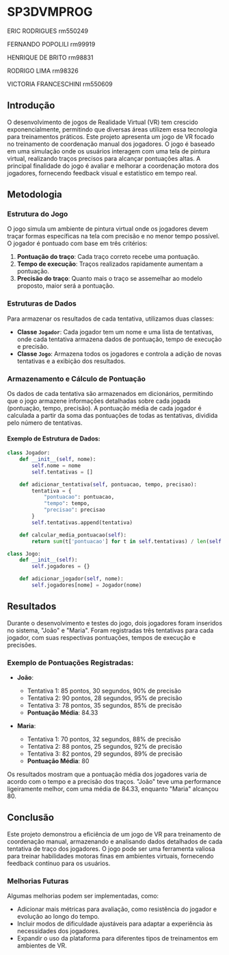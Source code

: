 # SP3DVMPROG

ERIC RODRIGUES rm550249

FERNANDO POPOLILI rm99919

HENRIQUE DE BRITO rm98831

RODRIGO LIMA rm98326

VICTORIA FRANCESCHINI rm550609


## **Introdução**

O desenvolvimento de jogos de Realidade Virtual (VR) tem crescido exponencialmente, permitindo que diversas áreas utilizem essa tecnologia para treinamentos práticos. Este projeto apresenta um jogo de VR focado no treinamento de coordenação manual dos jogadores. O jogo é baseado em uma simulação onde os usuários interagem com uma tela de pintura virtual, realizando traços precisos para alcançar pontuações altas. A principal finalidade do jogo é avaliar e melhorar a coordenação motora dos jogadores, fornecendo feedback visual e estatístico em tempo real.

## **Metodologia**

### **Estrutura do Jogo**
O jogo simula um ambiente de pintura virtual onde os jogadores devem traçar formas específicas na tela com precisão e no menor tempo possível. O jogador é pontuado com base em três critérios:
1. **Pontuação do traço**: Cada traço correto recebe uma pontuação.
2. **Tempo de execução**: Traços realizados rapidamente aumentam a pontuação.
3. **Precisão do traço**: Quanto mais o traço se assemelhar ao modelo proposto, maior será a pontuação.

### **Estruturas de Dados**
Para armazenar os resultados de cada tentativa, utilizamos duas classes:
- **Classe `Jogador`**: Cada jogador tem um nome e uma lista de tentativas, onde cada tentativa armazena dados de pontuação, tempo de execução e precisão.
- **Classe `Jogo`**: Armazena todos os jogadores e controla a adição de novas tentativas e a exibição dos resultados.

### **Armazenamento e Cálculo de Pontuação**
Os dados de cada tentativa são armazenados em dicionários, permitindo que o jogo armazene informações detalhadas sobre cada jogada (pontuação, tempo, precisão). A pontuação média de cada jogador é calculada a partir da soma das pontuações de todas as tentativas, dividida pelo número de tentativas.

#### Exemplo de Estrutura de Dados:
```python
class Jogador:
    def __init__(self, nome):
        self.nome = nome
        self.tentativas = []

    def adicionar_tentativa(self, pontuacao, tempo, precisao):
        tentativa = {
            "pontuacao": pontuacao,
            "tempo": tempo,
            "precisao": precisao
        }
        self.tentativas.append(tentativa)

    def calcular_media_pontuacao(self):
        return sum(t['pontuacao'] for t in self.tentativas) / len(self.tentativas)

class Jogo:
    def __init__(self):
        self.jogadores = {}

    def adicionar_jogador(self, nome):
        self.jogadores[nome] = Jogador(nome)
```

## **Resultados**

Durante o desenvolvimento e testes do jogo, dois jogadores foram inseridos no sistema, "João" e "Maria". Foram registradas três tentativas para cada jogador, com suas respectivas pontuações, tempos de execução e precisões.

### **Exemplo de Pontuações Registradas:**
- **João**:
  - Tentativa 1: 85 pontos, 30 segundos, 90% de precisão
  - Tentativa 2: 90 pontos, 28 segundos, 95% de precisão
  - Tentativa 3: 78 pontos, 35 segundos, 85% de precisão
  - **Pontuação Média**: 84.33

- **Maria**:
  - Tentativa 1: 70 pontos, 32 segundos, 88% de precisão
  - Tentativa 2: 88 pontos, 25 segundos, 92% de precisão
  - Tentativa 3: 82 pontos, 29 segundos, 89% de precisão
  - **Pontuação Média**: 80

Os resultados mostram que a pontuação média dos jogadores varia de acordo com o tempo e a precisão dos traços. "João" teve uma performance ligeiramente melhor, com uma média de 84.33, enquanto "Maria" alcançou 80.

## **Conclusão**

Este projeto demonstrou a eficiência de um jogo de VR para treinamento de coordenação manual, armazenando e analisando dados detalhados de cada tentativa de traço dos jogadores. O jogo pode ser uma ferramenta valiosa para treinar habilidades motoras finas em ambientes virtuais, fornecendo feedback contínuo para os usuários. 

### **Melhorias Futuras**
Algumas melhorias podem ser implementadas, como:
- Adicionar mais métricas para avaliação, como resistência do jogador e evolução ao longo do tempo.
- Incluir modos de dificuldade ajustáveis para adaptar a experiência às necessidades dos jogadores.
- Expandir o uso da plataforma para diferentes tipos de treinamentos em ambientes de VR.

